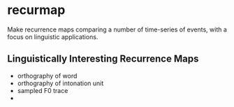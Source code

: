 # recurmap
Make recurrence maps comparing a number of time-series of events, with a focus on linguistic applications.

## Linguistically Interesting Recurrence Maps

- orthography of word
- orthography of intonation unit
- sampled F0 trace
- 
